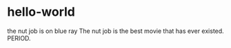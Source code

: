 # hello-world
the nut job is on blue ray
The nut job is the best movie that has ever existed. PERIOD.
